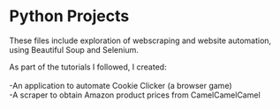 <h1> Python Projects</h1>

These files include exploration of webscraping and website automation, using Beautiful Soup and Selenium.

As part of the tutorials I followed, I created: <br>
<br>-An application to automate Cookie Clicker (a browser game)
<br>-A scraper to obtain Amazon product prices from CamelCamelCamel 
